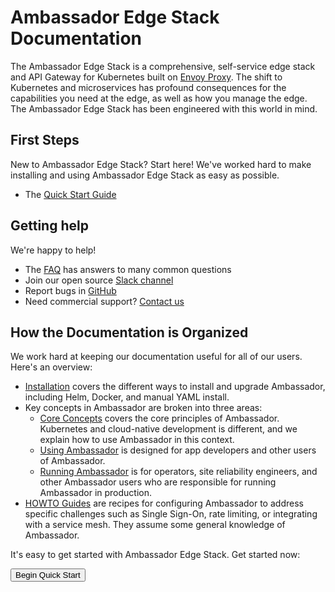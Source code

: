 # Ambassador Edge Stack Documentation

The Ambassador Edge Stack is a comprehensive, self-service edge stack and API Gateway for Kubernetes built on [Envoy Proxy](https://www.envoyproxy.io/). The shift to Kubernetes and microservices has profound consequences for the capabilities you need at the edge, as well as how you manage the edge. The Ambassador Edge Stack has been engineered with this world in mind.

## First Steps

New to Ambassador Edge Stack? Start here! We've worked hard to make installing and using Ambassador Edge Stack as easy as possible.

* The [Quick Start Guide](tutorials/getting-started)

## Getting help

We're happy to help!

* The [FAQ](/about/faq) has answers to many common questions
* Join our open source [Slack channel](https://d6e.co/slack)
* Report bugs in [GitHub](https://github.com/datawire/ambassador)
* Need commercial support? [Contact us](https://www.getambassador.io/contact/)

## How the Documentation is Organized

We work hard at keeping our documentation useful for all of our users. Here's an overview:

* [Installation](tutorials/install) covers the different ways to install and upgrade Ambassador, including Helm, Docker, and manual YAML install.
* Key concepts in Ambassador are broken into three areas:
  * [Core Concepts](topics/concepts) covers the core principles of Ambassador. Kubernetes and cloud-native development is different, and we explain how to use Ambassador in this context.
  * [Using Ambassador](topics/using) is designed for app developers and other users of Ambassador.
  * [Running Ambassador](topics/running) is for operators, site reliability engineers, and other Ambassador users who are responsible for running Ambassador in production.
* [HOWTO Guides](howtos) are recipes for configuring Ambassador to address specific challenges such as Single Sign-On, rate limiting, or integrating with a service mesh. They assume some general knowledge of Ambassador.

It's easy to get started with Ambassador Edge Stack. Get started now:

<Button color="orange" to="tutorials/getting-started/">Begin Quick Start</Button>